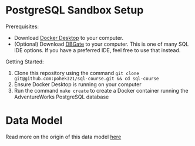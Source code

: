 # PostgreSQL Sandbox Setup

Prerequisites:
- Download [Docker Desktop](https://www.docker.com/products/docker-desktop/) to your computer.
- (Optional) Download [DBGate](https://dbgate.org/) to your computer. This is one of many SQL IDE options. If you have a preferred IDE, feel free to use that instead.

Getting Started:
1. Clone this repository using the command `git clone git@github.com:pohek321/sql-course.git && cd sql-course`
2. Ensure Docker Desktop is running on your computer
3. Run the command `make create` to create a Docker container running the AdventureWorks PostgreSQL database

# Data Model
Read more on the origin of this data model [here](https://github.com/microsoft/sql-server-samples/tree/master/samples/databases/adventure-works)


